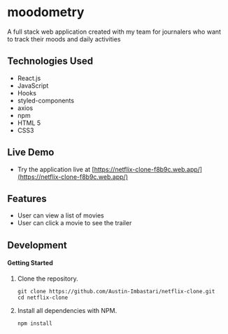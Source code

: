 # moodometry
A full stack web application created with my team for journalers who want to track their moods and daily activities

## Technologies Used
- React.js
- JavaScript
- Hooks
- styled-components
- axios
- npm
- HTML 5
- CSS3

## Live Demo
- Try the application live at [https://netflix-clone-f8b9c.web.app/](https://netflix-clone-f8b9c.web.app/)

## Features

- User can view a list of movies
- User can click a movie to see the trailer

## Development

#### Getting Started

1. Clone the repository.

    ```shell
    git clone https://github.com/Austin-Imbastari/netflix-clone.git
    cd netflix-clone
    ```

1. Install all dependencies with NPM.

    ```shell
    npm install
    ```

